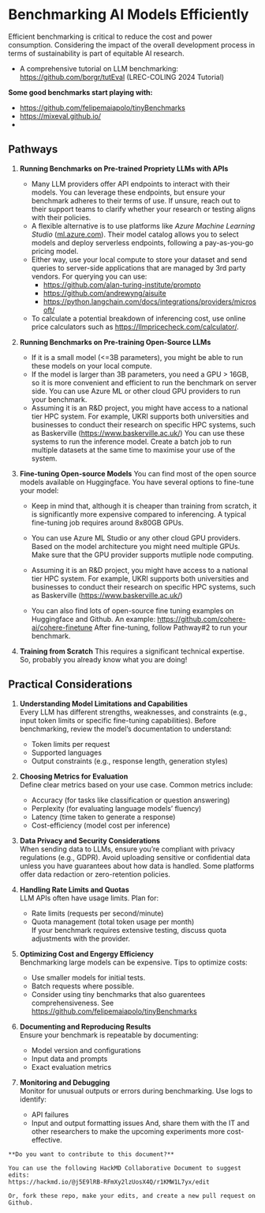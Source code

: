 # Benchmarking AI Models Efficiently

Efficient benchmarking is critical to reduce the cost and power consumption. Considering the impact of the overall development process in terms of sustainability is part of equitable AI research.

- A comprehensive tutorial on LLM benchmarking: https://github.com/borgr/tutEval (LREC-COLING 2024 Tutorial)

**Some good benchmarks start playing with:**
- https://github.com/felipemaiapolo/tinyBenchmarks
- https://mixeval.github.io/
- 

## Pathways

1. **Running Benchmarks on Pre-trained Propriety LLMs with APIs**  
   - Many LLM providers offer API endpoints to interact with their models. You can leverage these endpoints, but ensure your benchmark adheres to their terms of use. If unsure, reach out to their support teams to clarify whether your research or testing aligns with their policies.
   - A flexible alternative is to use platforms like *Azure Machine Learning Studio* ([ml.azure.com](https://ml.azure.com/)). Their model catalog allows you to select models and deploy serverless endpoints, following a pay-as-you-go pricing model.
   - Either way, use your local compute to store your dataset and send queries to server-side applications that are managed by 3rd party vendors. For querying you can use:
     - https://github.com/alan-turing-institute/prompto
     - https://github.com/andrewyng/aisuite
     - https://python.langchain.com/docs/integrations/providers/microsoft/
   - To calculate a potential breakdown of inferencing cost, use online price calculators such as https://llmpricecheck.com/calculator/.

2. **Running Benchmarks on Pre-training Open-Source LLMs**
    - If it is a small model (<=3B parameters), you might be able to run these models on your local compute. 
    - If the model is larger than 3B parameters, you need a GPU > 16GB, so it is more convenient and efficient to run the benchmark on server side. You can use Azure ML or other cloud GPU providers to run your benchmark.
    -  Assuming it is an R&D project, you might have access to a national tier HPC system. For example, UKRI supports both universities and businesses to conduct their research on specific HPC systems, such as Baskerville (https://www.baskerville.ac.uk/) You can use these systems to run the inference model. Create a batch job to run multiple datasets at the same time to maximise your use of the system.

3. **Fine-tuning Open-source Models**
   You can find most of the open source models available on Huggingface. You have several options to fine-tune your model:
   - Keep in mind that, although it is cheaper than training from scratch, it is significantly more expensive compared to inferencing. A typical fine-tuning job requires around 8x80GB GPUs.
   - You can use Azure ML Studio or any other cloud GPU providers. Based on the model architecture you might need multiple GPUs. Make sure that the GPU provider supports mutliple node computing.
   - Assuming it is an R&D project, you might have access to a national tier HPC system. For example, UKRI supports both universities and businesses to conduct their research on specific HPC systems, such as Baskerville (https://www.baskerville.ac.uk/)

   - You can also find lots of open-source fine tuning examples on Huggingface and Github. An example: https://github.com/cohere-ai/cohere-finetune
    After fine-tuning, follow Pathway#2 to run your benchmark.

4. **Training from Scratch**
   This requires a significant technical expertise. So, probably you already know what you are doing!

## Practical Considerations

1. **Understanding Model Limitations and Capabilities**  
   Every LLM has different strengths, weaknesses, and constraints (e.g., input token limits or specific fine-tuning capabilities). Before benchmarking, review the model’s documentation to understand:  
   - Token limits per request  
   - Supported languages  
   - Output constraints (e.g., response length, generation styles)  

2. **Choosing Metrics for Evaluation**  
   Define clear metrics based on your use case. Common metrics include:  
   - Accuracy (for tasks like classification or question answering)  
   - Perplexity (for evaluating language models’ fluency)  
   - Latency (time taken to generate a response)  
   - Cost-efficiency (model cost per inference)  

3. **Data Privacy and Security Considerations**  
   When sending data to LLMs, ensure you’re compliant with privacy regulations (e.g., GDPR). Avoid uploading sensitive or confidential data unless you have guarantees about how data is handled. Some platforms offer data redaction or zero-retention policies.

4. **Handling Rate Limits and Quotas**  
   LLM APIs often have usage limits. Plan for:  
   - Rate limits (requests per second/minute)  
   - Quota management (total token usage per month)  
   If your benchmark requires extensive testing, discuss quota adjustments with the provider.

5. **Optimizing Cost and Engergy Efficiency**  
   Benchmarking large models can be expensive. Tips to optimize costs:  
   - Use smaller models for initial tests.  
   - Batch requests where possible.
   - Consider using tiny benchmarks that also guarentees comprehensiveness. See https://github.com/felipemaiapolo/tinyBenchmarks

6. **Documenting and Reproducing Results**  
   Ensure your benchmark is repeatable by documenting:  
   - Model version and configurations  
   - Input data and prompts  
   - Exact evaluation metrics  

7.  **Monitoring and Debugging**  
    Monitor for unusual outputs or errors during benchmarking. Use logs to identify:  
    - API failures   
    - Input and output formatting issues
    And, share them with the IT and other researchers to make the upcoming experiments more cost-effective.


```{note}
**Do you want to contribute to this document?**

You can use the following HackMD Collaborative Document to suggest edits:
https://hackmd.io/@j5E9lRB-RFmXy2lzUosX4Q/r1KMW1L7yx/edit

Or, fork these repo, make your edits, and create a new pull request on Github.
```